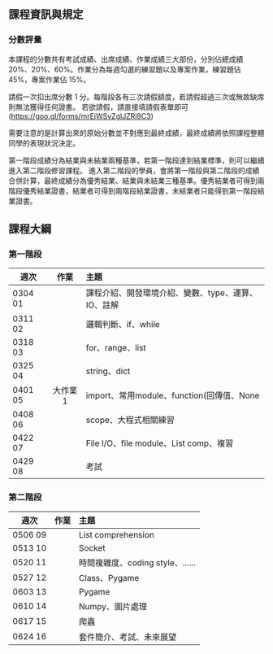 ## 課程資訊與規定

### 分數評量

本課程的分數共有考試成績、出席成績、作業成績三大部份，分別佔總成績 20%、20%、60%。作業分為每週勾選的練習題以及專案作業，練習題佔 45%，專案作業佔 15%。

請假一次扣出席分數 1 分。每階段各有三次請假額度，若請假超過三次或無故缺席則無法獲得任何證書。
若欲請假，請直接填請假表單即可 (https://goo.gl/forms/mrEjWSvZglJZRj9C3)

需要注意的是計算出來的原始分數並不對應到最終成績，最終成績將依照課程整體同學的表現狀況決定。

第一階段成績分為結業與未結業兩種基準，若第一階段達到結業標準，則可以繼續進入第二階段修習課程。
進入第二階段的學員，會將第一階段與第二階段的成績合併計算，最終成績分為優秀結業、結業與未結業三種基準。優秀結業者可得到兩階段優秀結業證書，結業者可得到兩階段結業證書，未結業者只能得到第一階段結業證書。


## 課程大綱

### 第一階段

| 週次    | 作業      | 主題                                   |
| ------- |:---------:|:-------------------------------------- |
| 0304 01 |           | 課程介紹、開發環境介紹、變數、type、運算、IO、註解 |
| 0311 02 |           | 邏輯判斷、if、while |
| 0318 03 |           | for、range、list |
| 0325 04 |           | string、dict | 
| 0401 05 | 大作業1    | import、常用module、function(回傳值、None | 
| 0408 06 |           | scope、大程式相關練習 |  
| 0422 07 |           | File I/O、file module、List comp、複習 |
| 0429 08 |           | 考試 |


### 第二階段

| 週次    | 作業      | 主題                                   |
| ------- |:---------:|:-------------------------------------- |
| 0506 09 |           | List comprehension |
| 0513 10 |           | Socket |
| 0520 11 |           | 時間複雜度、coding style、...... |
| 0527 12 |           | Class、Pygame | 
| 0603 13 |           | Pygame | 
| 0610 14 |           | Numpy、圖片處理 |  
| 0617 15 |           | 爬蟲 |
| 0624 16 |           | 套件簡介、考試、未來展望 |
